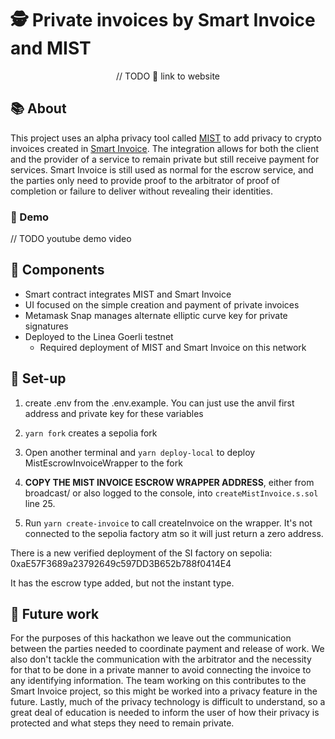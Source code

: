 # 🕵 Private invoices by Smart Invoice and MIST

<p align="center">
// TODO 🔗 link to website
</p>


## 📚 About

This project uses an alpha privacy tool called [MIST](https://github.com/ModularIncognitoSTack) to add privacy to crypto invoices created in [Smart Invoice](https://github.com/SmartInvoiceXYZ). The integration allows for both the client and the provider of a service to remain private but still receive payment for services. Smart Invoice is still used as normal for the escrow service, and the parties only need to provide proof to the arbitrator of proof of completion or failure to deliver without revealing their identities.

### 📼 Demo
// TODO youtube demo video

## 🧰 Components

- Smart contract integrates MIST and Smart Invoice
- UI focused on the simple creation and payment of private invoices
- Metamask Snap manages alternate elliptic curve key for private signatures
- Deployed to the Linea Goerli testnet
  - Required deployment of MIST and Smart Invoice on this network

## 🔧 Set-up

1) create .env from the .env.example. You can just use the anvil first address and private key for these variables

2) `yarn fork` creates a sepolia fork

3) Open another terminal and `yarn deploy-local` to deploy MistEscrowInvoiceWrapper to the fork
 
4) **COPY THE MIST INVOICE ESCROW WRAPPER ADDRESS**, either from broadcast/ or also logged to the console, into `createMistInvoice.s.sol` line 25.

5) Run `yarn create-invoice` to call createInvoice on the wrapper. It's not connected to the sepolia factory atm so it will just return a zero address.

There is a new verified deployment of the SI factory on sepolia: 0xaE57F3689a23792649c597DD3B652b788f0414E4

It has the escrow type added, but not the instant type.

## 🚀 Future work

For the purposes of this hackathon we leave out the communication between the parties needed to coordinate payment and release of work. We also don't tackle the communication with the arbitrator and the necessity for that to be done in a private manner to avoid connecting the invoice to any identifying information. The team working on this contributes to the Smart Invoice project, so this might be worked into a privacy feature in the future. Lastly, much of the privacy technology is difficult to understand, so a great deal of education is needed to inform the user of how their privacy is protected and what steps they need to remain private.
